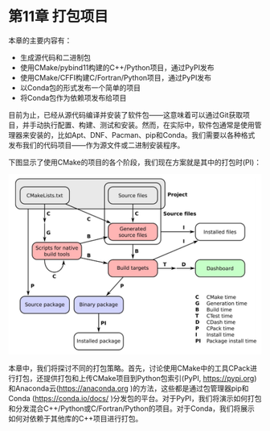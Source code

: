 # 第11章 打包项目

本章的主要内容有：

* 生成源代码和二进制包
* 使用CMake/pybind11构建的C++/Python项目，通过PyPI发布
* 使用CMake/CFFI构建C/Fortran/Python项目，通过PyPI发布
* 以Conda包的形式发布一个简单的项目
* 将Conda包作为依赖项发布给项目

目前为止，已经从源代码编译并安装了软件包——这意味着可以通过Git获取项目，并手动执行配置、构建、测试和安装。然而，在实际中，软件包通常是使用管理器来安装的，比如Apt、DNF、Pacman、pip和Conda。我们需要以各种格式发布我们的代码项目——作为源文件或二进制安装程序。

下图显示了使用CMake的项目的各个阶段，我们现在方案就是其中的打包时(PI)：

![](../images/preface/2.png)

本章中，我们将探讨不同的打包策略。首先，讨论使用CMake中的工具CPack进行打包，还提供打包和上传CMake项目到Python包索引(PyPI, https://pypi.org)和Anaconda云(https://anaconda.org )的方法，这些都是通过包管理器pip和Conda (https://conda.io/docs/ )分发包的平台。对于PyPI，我们将演示如何打包和分发混合C++/Python或C/Fortran/Python的项目。对于Conda，我们将展示如何对依赖于其他库的C++项目进行打包。


